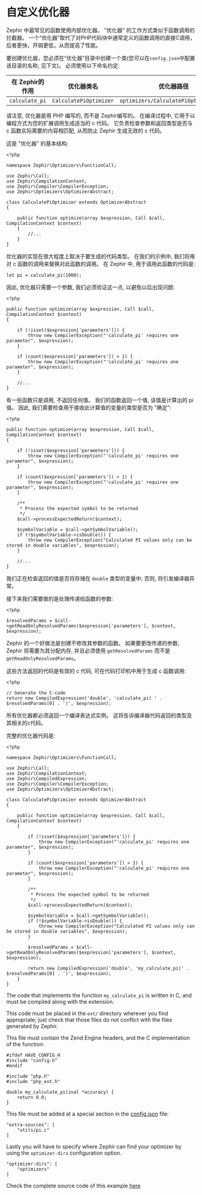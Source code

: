 # 自定义优化器

Zephir 中最常见的函数使用内部优化器。 "优化器" 的工作方式类似于函数调用的拦截器。 一个“优化器”取代了对PHP代码块中通常定义的函数调用的直接C调用，后者更快，开销更低，从而提高了性能。

要创建优化器，您必须在“优化器”目录中创建一个类(您可以在`config.json`中配置该目录的名称; 见下文)。 必须使用以下命名约定:

| 在 Zephir的作用    | 优化器类名                  | 优化器路径                                 | C 中的函数            |
| -------------- | ---------------------- | ------------------------------------- | ----------------- |
| `calculate_pi` | `CalculatePiOptimizer` | `optimizers/CalculatePiOptimizer.php` | `my_calculate_pi` |

请注意, 优化器是用 PHP 编写的, 而不是 Zephir编写的。 在编译过程中, 它用于以编程方式为您的扩展调用生成适当的 c 代码。 它负责检查参数和返回类型是否与 c 函数实际需要的内容相匹配, 从而防止 Zephir 生成无效的 c 代码。

这是 "优化器" 的基本结构:

    <?php
    
    namespace Zephir\Optimizers\FunctionCall;
    
    use Zephir\Call;
    use Zephir\CompilationContext;
    use Zephir\Compiler\CompilerException;
    use Zephir\Optimizers\OptimizerAbstract;
    
    class CalculatePiOptimizer extends OptimizerAbstract
    {
    
        public function optimize(array $expression, Call $call, CompilationContext $context)
        {
            //...
        }
    }
    

优化器的实现在很大程度上取决于要生成的代码类型。 在我们的示例中, 我们将用对 c 函数的调用来替换对此函数的调用。 在 Zephir 中, 用于调用此函数的代码是:

    let pi = calculate_pi(1000);
    

因此, 优化器只需要一个参数, 我们必须验证这一点, 以避免以后出现问题:

    <?php
    
    public function optimize(array $expression, Call $call, CompilationContext $context)
    {
    
        if (!isset($expression['parameters'])) {
            throw new CompilerException("'calculate_pi' requires one parameter", $expression);
        }
    
        if (count($expression['parameters']) > 1) {
            throw new CompilerException("'calculate_pi' requires one parameter", $expression);
        }
    
        //...
    }
    

有一些函数只是调用, 不返回任何值。 我们的函数返回一个值, 该值是计算出的 pi 值。 因此, 我们需要检查用于接收此计算值的变量的类型是否为 "确定":

    <?php
    
    public function optimize(array $expression, Call $call, CompilationContext $context)
    {
    
        if (!isset($expression['parameters'])) {
            throw new CompilerException("'calculate_pi' requires one parameter", $expression);
        }
    
        if (count($expression['parameters']) > 1) {
            throw new CompilerException("'calculate_pi' requires one parameter", $expression);
        }
    
        /**
         * Process the expected symbol to be returned
         */
        $call->processExpectedReturn($context);
    
        $symbolVariable = $call->getSymbolVariable();
        if (!$symbolVariable->isDouble()) {
            throw new CompilerException("Calculated PI values only can be stored in double variables", $expression);
        }
    
        //...
    }
    

我们正在检查返回的值是否将存储在 `double` 类型的变量中; 否则, 将引发编译器异常。

接下来我们需要做的是处理传递给函数的参数:

    <?php
    
    $resolvedParams = $call->getReadOnlyResolvedParams($expression['parameters'], $context, $expression);
    

Zephir 的一个好做法是创建不修改其参数的函数。 如果要更改传递的参数, Zephir 将需要为其分配内存, 并且必须使用 `getResolvedParams` 而不是 `getReadOnlyResolvedParams`。

这些方法返回的代码是有效的 c 代码, 可在代码打印机中用于生成 c 函数调用:

    <?php
    
    // Generate the C-code
    return new CompiledExpression('double', 'calculate_pi( ' . $resolvedParams[0] . ')', $expression);
    

所有优化器都必须返回一个编译表达式实例。 这将告诉编译器代码返回的类型及其相关的c代码。

完整的优化器代码是:

    <?php
    
    namespace Zephir\Optimizers\FunctionCall;
    
    use Zephir\Call;
    use Zephir\CompilationContext;
    use Zephir\CompiledExpression;
    use Zephir\Compiler\CompilerException;
    use Zephir\Optimizers\OptimizerAbstract;
    
    class CalculatePiOptimizer extends OptimizerAbstract
    {
    
        public function optimize(array $expression, Call $call, CompilationContext $context)
        {
    
            if (!isset($expression['parameters'])) {
                throw new CompilerException("'calculate_pi' requires one parameter", $expression);
            }
    
            if (count($expression['parameters']) > 1) {
                throw new CompilerException("'calculate_pi' requires one parameter", $expression);
            }
    
            /**
             * Process the expected symbol to be returned
             */
            $call->processExpectedReturn($context);
    
            $symbolVariable = $call->getSymbolVariable();
            if (!$symbolVariable->isDouble()) {
                throw new CompilerException("Calculated PI values only can be stored in double variables", $expression);
            }
    
            $resolvedParams = $call->getReadOnlyResolvedParams($expression['parameters'], $context, $expression);
    
            return new CompiledExpression('double', 'my_calculate_pi(' . $resolvedParams[0] . ')', $expression);
        }
    }
    

The code that implements the function `my_calculate_pi` is written in C, and must be compiled along with the extension.

This code must be placed in the `ext/` directory wherever you find appropriate; just check that those files do not conflict with the files generated by Zephir.

This file must contain the Zend Engine headers, and the C implementation of the function:

    #ifdef HAVE_CONFIG_H
    #include "config.h"
    #endif
    
    #include "php.h"
    #include "php_ext.h"
    
    double my_calculate_pi(zval *accuracy) {
        return 0.0;
    }
    

This file must be added at a special section in the [config.json](/[[language]]/[[version]]/config) file:

    "extra-sources": [
        "utils/pi.c"
    ]
    

Lastly you will have to specify where Zephir can find your optimizer by using the `optimizer-dirs` configuration option.

    "optimizer-dirs": [
        "optimizers"
    ]
    

Check the complete source code of this example [here](https://github.com/phalcon/zephir-samples/tree/master/ext-optimizers)